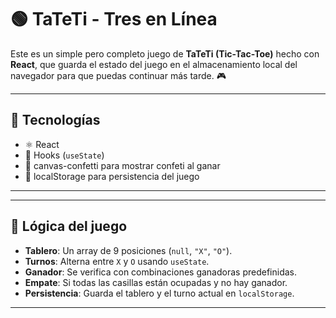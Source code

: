 # 🟢 TaTeTi - Tres en Línea

Este es un simple pero completo juego de **TaTeTi (Tic-Tac-Toe)** hecho con **React**, que guarda el estado del juego en el almacenamiento local del navegador para que puedas continuar más tarde. 🎮

---

## 🚀 Tecnologías

- ⚛️ React
- 🧠 Hooks (`useState`)
- 🎉 canvas-confetti para mostrar confeti al ganar
- 💾 localStorage para persistencia del juego

---


---

## 🧠 Lógica del juego

- **Tablero**: Un array de 9 posiciones (`null`, `"X"`, `"O"`).
- **Turnos**: Alterna entre `X` y `O` usando `useState`.
- **Ganador**: Se verifica con combinaciones ganadoras predefinidas.
- **Empate**: Si todas las casillas están ocupadas y no hay ganador.
- **Persistencia**: Guarda el tablero y el turno actual en `localStorage`.

---
